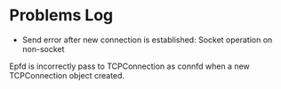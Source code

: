 # Problems Log

- Send error after new connection is established: Socket operation on non-socket

Epfd is incorrectly pass to TCPConnection as connfd when a new TCPConnection object created.

